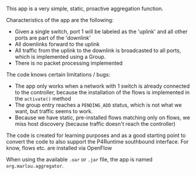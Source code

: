 This app is a very simple, static, proactive aggregation function.

Characteristics of the app are the following:
* Given a single switch, port 1 will be labeled as the 'uplink' and all other ports are part of the 'downlink'
* All downlinks forward to the uplink
* All traffic from the uplink to the downlink is broadcasted to all ports, which is implemented using a Group.
* There is no packet processing implemented

The code knows certain limitations / bugs:
* The app only works when a network with 1 switch is already connected to the controller, because the installation of the flows is implemented in the `activate()` method
* The group entry reaches a `PENDING_ADD` status, which is not what we want, but traffic seems to work.
* Because we have static, pre-installed flows matching only on flows, we miss host discovery (because traffic doesn't reach the controller)

The code is created for learning purposes and as a good starting point to convert the code to also support the P4Runtime southbound interface. For know, flows etc. are installed via OpenFlow

When using the available `.oar` or `.jar` file, the app is named `org.marlou.aggregator`.
